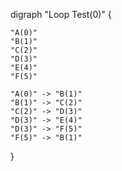 digraph "Loop Test(0)" {

    "A(0)"
    "B(1)"
    "C(2)"
    "D(3)"
    "E(4)"
    "F(5)"

    "A(0)" -> "B(1)"
    "B(1)" -> "C(2)"
    "C(2)" -> "D(3)"
    "D(3)" -> "E(4)"
    "D(3)" -> "F(5)"
    "F(5)" -> "B(1)"

}
